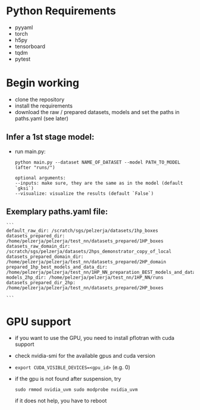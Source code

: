 # Python Requirements
- pyyaml
- torch
- h5py
- tensorboard
- tqdm
- pytest

# Begin working
- clone the repository
- install the requirements
- download the raw / prepared datasets, models and set the paths in paths.yaml (see later)

## Infer a 1st stage model:
- run main.py:

    ```
    python main.py --dataset NAME_OF_DATASET --model PATH_TO_MODEL (after "runs/")
    
    optional arguments:
    --inputs: make sure, they are the same as in the model (default `gksi`)
    --visualize: visualize the results (default `False`)
    ```
## Exemplary paths.yaml file:

    ```
    default_raw_dir: /scratch/sgs/pelzerja/datasets/1hp_boxes
    datasets_prepared_dir: /home/pelzerja/pelzerja/test_nn/datasets_prepared/1HP_boxes
    datasets_raw_domain_dir: /scratch/sgs/pelzerja/datasets/2hps_demonstrator_copy_of_local
    datasets_prepared_domain_dir: /home/pelzerja/pelzerja/test_nn/datasets_prepared/2HP_domain
    prepared_1hp_best_models_and_data_dir: /home/pelzerja/pelzerja/test_nn/1HP_NN_preparation_BEST_models_and_data
    models_2hp_dir: /home/pelzerja/pelzerja/test_nn/1HP_NN/runs
    datasets_prepared_dir_2hp: /home/pelzerja/pelzerja/test_nn/datasets_prepared/2HP_boxes

    ```

# GPU support
- if you want to use the GPU, you need to install pflotran with cuda support
- check nvidia-smi for the available gpus and cuda version
- `export CUDA_VISIBLE_DEVICES=<gpu_id>` (e.g. 0)
- if the gpu is not found after suspension, try

    `sudo rmmod nvidia_uvm
    sudo modprobe nvidia_uvm`

    if it does not help, you have to reboot

